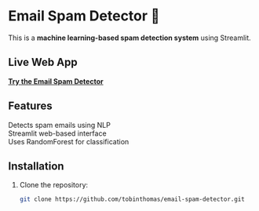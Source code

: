 # Email Spam Detector 🚀

This is a **machine learning-based spam detection system** using Streamlit.

##  Live Web App
 **[Try the Email Spam Detector](https://email-spam-detector-tobin.streamlit.app/)**  
## Features
 Detects spam emails using NLP  
 Streamlit web-based interface  
 Uses RandomForest for classification  

## Installation
1. Clone the repository:
   ```bash
   git clone https://github.com/tobinthomas/email-spam-detector.git
